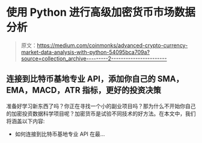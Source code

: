 # 使用 Python 进行高级加密货币市场数据分析

> 原文：<https://medium.com/coinmonks/advanced-crypto-currency-market-data-analysis-with-python-54095bca709a?source=collection_archive---------2----------------------->

## 连接到比特币基地专业 API，添加你自己的 SMA，EMA，MACD，ATR 指标，更好的投资决策

准备好学习新东西了吗？你正在寻找一个小的副业项目吗？那为什么不开始你自己的加密投资数据科学项目呢？加密货币是试验不同技术的好方法。在本文中，我们将涵盖以下内容:

*   如何连接到比特币基地专业 API 在最…